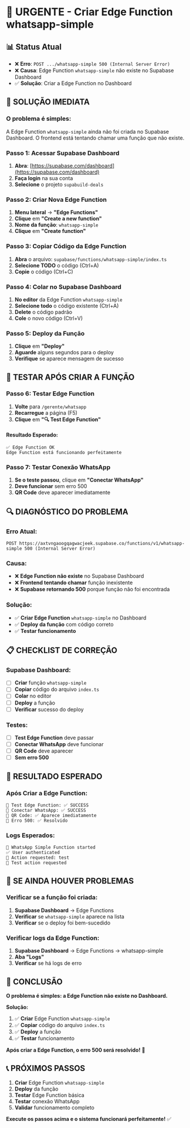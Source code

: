 # 🚨 URGENTE - Criar Edge Function whatsapp-simple

## 📊 Status Atual
- ❌ **Erro**: `POST .../whatsapp-simple 500 (Internal Server Error)`
- ❌ **Causa**: Edge Function `whatsapp-simple` não existe no Supabase Dashboard
- ✅ **Solução**: Criar a Edge Function no Dashboard

## 🔧 SOLUÇÃO IMEDIATA

### **O problema é simples:**
A Edge Function `whatsapp-simple` ainda não foi criada no Supabase Dashboard. O frontend está tentando chamar uma função que não existe.

### **Passo 1: Acessar Supabase Dashboard**
1. **Abra**: [https://supabase.com/dashboard](https://supabase.com/dashboard)
2. **Faça login** na sua conta
3. **Selecione** o projeto `supabuild-deals`

### **Passo 2: Criar Nova Edge Function**
1. **Menu lateral** → **"Edge Functions"**
2. **Clique** em **"Create a new function"**
3. **Nome da função**: `whatsapp-simple`
4. **Clique** em **"Create function"**

### **Passo 3: Copiar Código da Edge Function**
1. **Abra** o arquivo: `supabase/functions/whatsapp-simple/index.ts`
2. **Selecione TODO** o código (Ctrl+A)
3. **Copie** o código (Ctrl+C)

### **Passo 4: Colar no Supabase Dashboard**
1. **No editor** da Edge Function `whatsapp-simple`
2. **Selecione todo** o código existente (Ctrl+A)
3. **Delete** o código padrão
4. **Cole** o novo código (Ctrl+V)

### **Passo 5: Deploy da Função**
1. **Clique** em **"Deploy"**
2. **Aguarde** alguns segundos para o deploy
3. **Verifique** se aparece mensagem de sucesso

## 🧪 TESTAR APÓS CRIAR A FUNÇÃO

### **Passo 6: Testar Edge Function**
1. **Volte** para `/gerente/whatsapp`
2. **Recarregue** a página (F5)
3. **Clique** em **"🔍 Test Edge Function"**

#### **Resultado Esperado:**
```
✅ Edge Function OK
Edge Function está funcionando perfeitamente
```

### **Passo 7: Testar Conexão WhatsApp**
1. **Se o teste passou**, clique em **"Conectar WhatsApp"**
2. **Deve funcionar** sem erro 500
3. **QR Code** deve aparecer imediatamente

## 🔍 DIAGNÓSTICO DO PROBLEMA

### **Erro Atual:**
```
POST https://axtvngaoogqagwacjeek.supabase.co/functions/v1/whatsapp-simple 500 (Internal Server Error)
```

### **Causa:**
- ❌ **Edge Function não existe** no Supabase Dashboard
- ❌ **Frontend tentando chamar** função inexistente
- ❌ **Supabase retornando 500** porque função não foi encontrada

### **Solução:**
- ✅ **Criar Edge Function** `whatsapp-simple` no Dashboard
- ✅ **Deploy da função** com código correto
- ✅ **Testar funcionamento**

## 📋 CHECKLIST DE CORREÇÃO

### **Supabase Dashboard:**
- [ ] **Criar** função `whatsapp-simple`
- [ ] **Copiar** código do arquivo `index.ts`
- [ ] **Colar** no editor
- [ ] **Deploy** a função
- [ ] **Verificar** sucesso do deploy

### **Testes:**
- [ ] **Test Edge Function** deve passar
- [ ] **Conectar WhatsApp** deve funcionar
- [ ] **QR Code** deve aparecer
- [ ] **Sem erro 500**

## 🎯 RESULTADO ESPERADO

### **Após Criar a Edge Function:**
```
🧪 Test Edge Function: ✅ SUCCESS
🔗 Conectar WhatsApp: ✅ SUCCESS
📱 QR Code: ✅ Aparece imediatamente
🚫 Erro 500: ✅ Resolvido
```

### **Logs Esperados:**
```
🚀 WhatsApp Simple Function started
✅ User authenticated
🎯 Action requested: test
🧪 Test action requested
```

## 🔄 SE AINDA HOUVER PROBLEMAS

### **Verificar se a função foi criada:**
1. **Supabase Dashboard** → Edge Functions
2. **Verificar** se `whatsapp-simple` aparece na lista
3. **Verificar** se o deploy foi bem-sucedido

### **Verificar logs da Edge Function:**
1. **Supabase Dashboard** → Edge Functions → whatsapp-simple
2. **Aba "Logs"**
3. **Verificar** se há logs de erro

## 🎉 CONCLUSÃO

**O problema é simples: a Edge Function não existe no Dashboard.**

**Solução:**
1. ✅ **Criar** Edge Function `whatsapp-simple`
2. ✅ **Copiar** código do arquivo `index.ts`
3. ✅ **Deploy** a função
4. ✅ **Testar** funcionamento

**Após criar a Edge Function, o erro 500 será resolvido!** 🚀

## 📞 PRÓXIMOS PASSOS

1. **Criar** Edge Function `whatsapp-simple`
2. **Deploy** da função
3. **Testar** Edge Function básica
4. **Testar** conexão WhatsApp
5. **Validar** funcionamento completo

**Execute os passos acima e o sistema funcionará perfeitamente!** ✅





